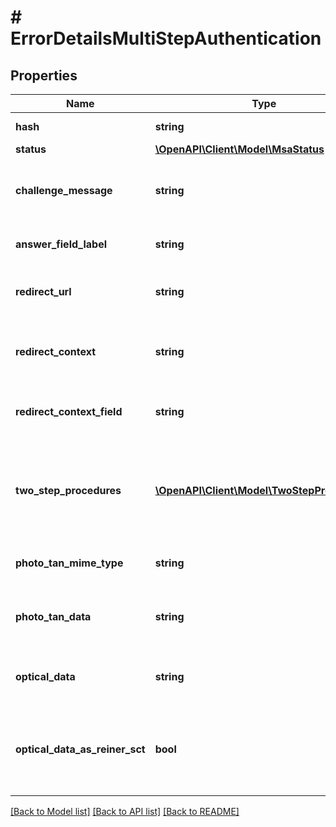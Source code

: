 # # ErrorDetailsMultiStepAuthentication

## Properties

Name | Type | Description | Notes
------------ | ------------- | ------------- | -------------
**hash** | **string** | Hash for this multi-step authentication flow. Must be passed back to finAPI when continuing the flow. |
**status** | [**\OpenAPI\Client\Model\MsaStatus**](MsaStatus.md) |  |
**challenge_message** | **string** | In case of status &#x3D; CHALLENGE_RESPONSE_REQUIRED, this field contains a message from the bank containing instructions for the user on how to proceed with the authorization. | [optional]
**answer_field_label** | **string** | Suggestion from the bank on how you can label your input field where the user should enter his challenge response. | [optional]
**redirect_url** | **string** | In case of status &#x3D; REDIRECT_REQUIRED, this field contains the URL to which you must direct the user. It already includes the redirect URL back to your client that you have passed when initiating the service call. | [optional]
**redirect_context** | **string** | Set in case of status &#x3D; REDIRECT_REQUIRED. When the bank redirects the user back to your client, the redirect URL will contain this string, which you must process to identify the user context for the callback on your side. | [optional]
**redirect_context_field** | **string** | Set in case of status &#x3D; REDIRECT_REQUIRED. This field is set to the name of the query parameter that contains the &#39;redirectContext&#39; in the redirect URL from the bank back to your client. | [optional]
**two_step_procedures** | [**\OpenAPI\Client\Model\TwoStepProcedure[]**](TwoStepProcedure.md) | In case of status &#x3D; TWO_STEP_PROCEDURE_REQUIRED, this field contains the available two-step procedures. Note that this set does not necessarily match the set that is stored in the respective bank connection interface. You should always use the set from this field for the multi-step authentication flow.&lt;br/&gt; &lt;strong&gt;Type:&lt;/strong&gt; TwoStepProcedure | [optional]
**photo_tan_mime_type** | **string** | In case that the &#39;photoTanData&#39; field is set (i.e. not null), this field contains the MIME type to use for interpreting the photo data (e.g.: &#39;image/png&#39;) | [optional]
**photo_tan_data** | **string** | In case that the bank server has instructed the user to scan a photo (or more generally speaking, any kind of QR-code-like data), then this field will contain the raw data of the photo as a BASE-64 string. | [optional]
**optical_data** | **string** | In case that the bank server has instructed the user to scan a flicker code, then this field will contain the raw data for the flicker animation as a BASE-64 string. | [optional]
**optical_data_as_reiner_sct** | **bool** | This field is only relevant when the field &#39;opticalData&#39; is set. It depicts whether the optical data should be processed with the use of the Reiner SCT flicker algorithm. For more details, see: &lt;a href&#x3D;&#39;https://documentation.finapi.io/access/Flicker-Code-Template.2807824454.html&#39; target&#x3D;&#39;_blank&#39;&gt;Flicker Code Template&lt;/a&gt; |

[[Back to Model list]](../../README.md#models) [[Back to API list]](../../README.md#endpoints) [[Back to README]](../../README.md)
